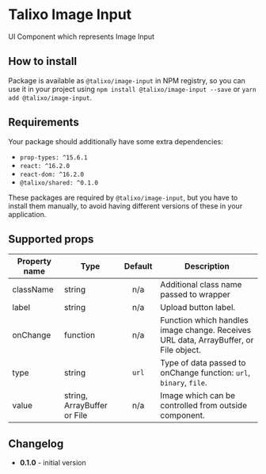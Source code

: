 # Talixo Image Input

UI Component which represents Image Input

## How to install

Package is available as `@talixo/image-input` in NPM registry, so you can use it in your project
using `npm install @talixo/image-input --save` or `yarn add @talixo/image-input`.

## Requirements

Your package should additionally have some extra dependencies:

- `prop-types: ^15.6.1`
- `react: ^16.2.0`
- `react-dom: ^16.2.0`
- `@talixo/shared: ^0.1.0`

These packages are required by `@talixo/image-input`, but you have to install them manually,
to avoid having different versions of these in your application.

## Supported props

Property name | Type                        | Default | Description                    
--------------|-----------------------------|:-------:|------------------------------------------------
className     | string                      | n/a     | Additional class name passed to wrapper
label         | string                      | n/a     | Upload button label.
onChange      | function                    | n/a     | Function which handles image change. Receives URL data, ArrayBuffer, or File object.
type          | string                      | `url`   | Type of data passed to onChange function: `url`, `binary`, `file`.
value         | string, ArrayBuffer or File | n/a     | Image which can be controlled from outside component.

## Changelog

- **0.1.0** - initial version
